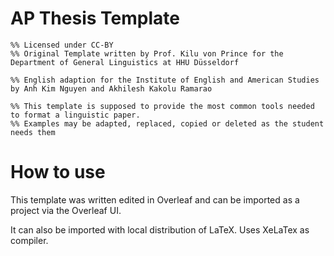 # AP Thesis Template
```
%% Licensed under CC-BY
%% Original Template written by Prof. Kilu von Prince for the Department of General Linguistics at HHU Düsseldorf

%% English adaption for the Institute of English and American Studies by Anh Kim Nguyen and Akhilesh Kakolu Ramarao

%% This template is supposed to provide the most common tools needed to format a linguistic paper.
%% Examples may be adapted, replaced, copied or deleted as the student needs them

```
# How to use  
This template was written edited in Overleaf and can be imported as a project via the Overleaf UI.

It can also be imported with local distribution of LaTeX. Uses XeLaTex as compiler.

